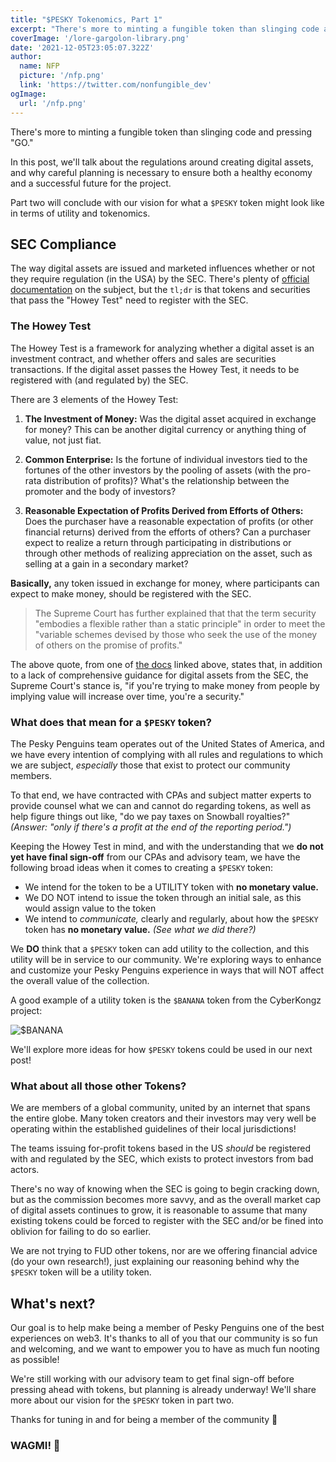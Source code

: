 ```yaml
---
title: "$PESKY Tokenomics, Part 1"
excerpt: "There's more to minting a fungible token than slinging code and pressing \"GO.\" In this post, we'll talk about the regulations around creating digital assets, and why careful planning is necessary to..."
coverImage: '/lore-gargolon-library.png'
date: '2021-12-05T23:05:07.322Z'
author:
  name: NFP
  picture: '/nfp.png'
  link: 'https://twitter.com/nonfungible_dev'
ogImage:
  url: '/nfp.png'
---
```


There's more to minting a fungible token than slinging code and pressing "GO."

In this post, we'll talk about the regulations around creating digital assets, and why careful planning is necessary to ensure both a healthy economy and a successful future for the project.

Part two will conclude with our vision for what a `$PESKY` token might look like in terms of utility and tokenomics.

## SEC Compliance
The way digital assets are issued and marketed influences whether or not they require regulation (in the USA) by the SEC.
There's plenty of [official](https://www.sec.gov/litigation/investreport/34-81207.pdf)
[documentation](https://www.sec.gov/corpfin/framework-investment-contract-analysis-digital-assets#_edn5https://www.sec.gov/corpfin/framework-investment-contract-analysis-digital-assets#_edn5)
on the subject, but the `tl;dr` is that tokens and securities that pass the "Howey Test" need to register with the SEC.

### The Howey Test
The Howey Test is a framework for analyzing whether a digital asset is an investment contract, and whether offers and sales are securities transactions. If the digital asset passes the Howey Test, it needs to be registered with (and regulated by) the SEC.

There are 3 elements of the Howey Test:

1. **The Investment of Money:** Was the digital asset acquired in exchange for money? This can be another digital currency or anything thing of value, not just fiat.

2. **Common Enterprise:** Is the fortune of individual investors tied to the fortunes of the other investors by the pooling of assets (with the pro-rata distribution of profits)? What's the relationship between the promoter and the body of investors?

3. **Reasonable Expectation of Profits Derived from Efforts of Others:** Does the purchaser have a reasonable expectation of profits (or other financial returns) derived from the efforts of others? Can a purchaser expect to realize a return through participating in distributions or through other methods of realizing appreciation on the asset, such as selling at a gain in a secondary market?

**Basically,** any token issued in exchange for money, where participants can expect to make money, should be registered with the SEC.

> The Supreme Court has further explained that that the term security "embodies a flexible rather than a static principle" in order to meet the "variable schemes devised by those who seek the use of the money of others on the promise of profits."

The above quote, from one of [the docs](https://www.sec.gov/corpfin/framework-investment-contract-analysis-digital-assets#_edn6) linked above, states that, in addition to a lack of comprehensive guidance for digital assets from the SEC, the Supreme Court's stance is, "if you're trying to make money from people by implying value will increase over time, you're a security."

### What does that mean for a `$PESKY` token?
The Pesky Penguins team operates out of the United States of America, and we have every intention of complying with all rules and regulations to which we are subject, _especially_ those that exist to protect our community members.

To that end, we have contracted with CPAs and subject matter experts to provide counsel what we can and cannot do regarding tokens, as well as help figure things out like, "do we pay taxes on Snowball royalties?" _(Answer: "only if there's a profit at the end of the reporting period.")_

Keeping the Howey Test in mind, and with the understanding that we **do not yet have final sign-off** from our CPAs and advisory team, we have the following broad ideas when it comes to creating a `$PESKY` token:

+ We intend for the token to be a UTILITY token with **no monetary value.**
+ We DO NOT intend to issue the token through an initial sale, as this would assign value to the token
+ We intend to _communicate,_ clearly and regularly, about how the `$PESKY` token has **no monetary value.** _(See what we did there?)_

We **DO** think that a `$PESKY` token can add utility to the collection, and this utility will be in service to our community.
We're exploring ways to enhance and customize your Pesky Penguins experience in ways that will NOT affect the overall value of the collection.

A good example of a utility token is the `$BANANA` token from the CyberKongz project:

![$BANANA](/assets/blog/tokenomics/banana.png)

We'll explore more ideas for how `$PESKY` tokens could be used in our next post!

### What about all those other Tokens?
We are members of a global community, united by an internet that spans the entire globe. Many token creators and their investors may very well be operating within the established guidelines of their local jurisdictions!

The teams issuing for-profit tokens based in the US _should_ be registered with and regulated by the SEC, which exists to protect investors from bad actors.

There's no way of knowing when the SEC is going to begin cracking down, but as the commission becomes more savvy, and as the overall market cap of digital assets continues to grow, it is reasonable to assume that many existing tokens could be forced to register with the SEC and/or be fined into oblivion for failing to do so earlier.

We are not trying to FUD other tokens, nor are we offering financial advice (do your own research!), just explaining our reasoning behind why the `$PESKY` token will be a utility token.

## What's next?
Our goal is to help make being a member of Pesky Penguins one of the best experiences on web3.
It's thanks to all of you that our community is so fun and welcoming, and we want to empower you to have as much fun nooting as possible!

We're still working with our advisory team to get final sign-off before pressing ahead with tokens, but planning is already underway! We'll share more about our vision for the `$PESKY` token in part two.

Thanks for tuning in and for being a member of the community 🥰

### WAGMI! 🤝
